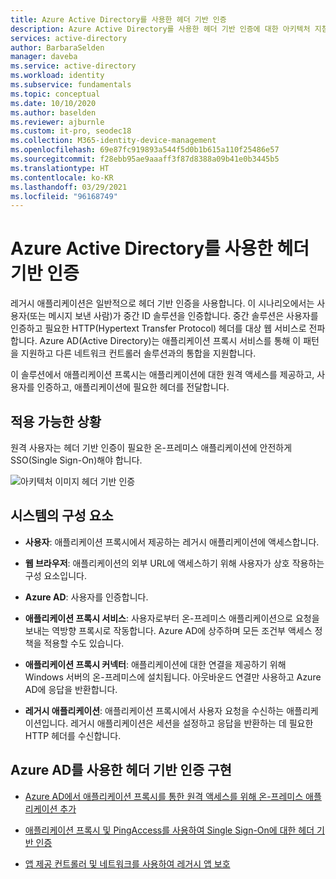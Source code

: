 ```yaml
---
title: Azure Active Directory를 사용한 헤더 기반 인증
description: Azure Active Directory를 사용한 헤더 기반 인증에 대한 아키텍처 지침.
services: active-directory
author: BarbaraSelden
manager: daveba
ms.service: active-directory
ms.workload: identity
ms.subservice: fundamentals
ms.topic: conceptual
ms.date: 10/10/2020
ms.author: baselden
ms.reviewer: ajburnle
ms.custom: it-pro, seodec18
ms.collection: M365-identity-device-management
ms.openlocfilehash: 69e87fc919893a544f5d0b1b615a110f25486e57
ms.sourcegitcommit: f28ebb95ae9aaaff3f87d8388a09b41e0b3445b5
ms.translationtype: HT
ms.contentlocale: ko-KR
ms.lasthandoff: 03/29/2021
ms.locfileid: "96168749"
---
```

# <a name="header-based-authentication-with-azure-active-directory"></a>Azure Active Directory를 사용한 헤더 기반 인증

레거시 애플리케이션은 일반적으로 헤더 기반 인증을 사용합니다. 이 시나리오에서는 사용자(또는 메시지 보낸 사람)가 중간 ID 솔루션을 인증합니다. 중간 솔루션은 사용자를 인증하고 필요한 HTTP(Hypertext Transfer Protocol) 헤더를 대상 웹 서비스로 전파합니다. Azure AD(Active Directory)는 애플리케이션 프록시 서비스를 통해 이 패턴을 지원하고 다른 네트워크 컨트롤러 솔루션과의 통합을 지원합니다. 

이 솔루션에서 애플리케이션 프록시는 애플리케이션에 대한 원격 액세스를 제공하고, 사용자를 인증하고, 애플리케이션에 필요한 헤더를 전달합니다. 

## <a name="use-when"></a>적용 가능한 상황

원격 사용자는 헤더 기반 인증이 필요한 온-프레미스 애플리케이션에 안전하게 SSO(Single Sign-On)해야 합니다.

![아키텍처 이미지 헤더 기반 인증](./media/authentication-patterns/header-based-auth.png)

## <a name="components-of-system"></a>시스템의 구성 요소

* **사용자**: 애플리케이션 프록시에서 제공하는 레거시 애플리케이션에 액세스합니다.

* **웹 브라우저**: 애플리케이션의 외부 URL에 액세스하기 위해 사용자가 상호 작용하는 구성 요소입니다.

* **Azure AD**: 사용자를 인증합니다. 

* **애플리케이션 프록시 서비스**: 사용자로부터 온-프레미스 애플리케이션으로 요청을 보내는 역방향 프록시로 작동합니다. Azure AD에 상주하며 모든 조건부 액세스 정책을 적용할 수도 있습니다.

* **애플리케이션 프록시 커넥터**: 애플리케이션에 대한 연결을 제공하기 위해 Windows 서버의 온-프레미스에 설치됩니다. 아웃바운드 연결만 사용하고 Azure AD에 응답을 반환합니다.

* **레거시 애플리케이션**: 애플리케이션 프록시에서 사용자 요청을 수신하는 애플리케이션입니다. 레거시 애플리케이션은 세션을 설정하고 응답을 반환하는 데 필요한 HTTP 헤더를 수신합니다. 

## <a name="implement-header-based-authentication-with-azure-ad"></a>Azure AD를 사용한 헤더 기반 인증 구현

* [Azure AD에서 애플리케이션 프록시를 통한 원격 액세스를 위해 온-프레미스 애플리케이션 추가](../manage-apps/application-proxy-add-on-premises-application.md)  

* [애플리케이션 프록시 및 PingAccess를 사용하여 Single Sign-On에 대한 헤더 기반 인증](../manage-apps/application-proxy-configure-single-sign-on-with-headers.md) 

* [앱 제공 컨트롤러 및 네트워크를 사용하여 레거시 앱 보호](../manage-apps/secure-hybrid-access.md)